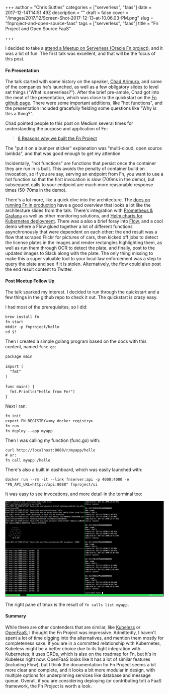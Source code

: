 +++
author = "Chris Suttles"
categories = ["serverless", "faas"]
date = 2017-12-14T14:51:49Z
description = ""
draft = false
cover = "/images/2017/12/Screen-Shot-2017-12-13-at-10.06.03-PM.png"
slug = "fnproject-and-open-source-faas"
tags = ["serverless", "faas"]
title = "Fn Project and Open Source FaaS"

+++


I decided to take a [attend a Meetup on Serverless (Oracle Fn project)](https://www.meetup.com/Microservices-and-Cloud-Native-Architectures-SF-Bay-Area/events/245450847/), and it was a lot of fun. The first talk was excellent, and that will be the focus of this post.

#### Fn Presentation

The talk started with some history on the speaker, [Chad Arimura](https://twitter.com/chadarimura?lang=en), and some of the companies he's launched, as well as a few obligatory slides to level set things ("What is serverless?"). After the brief pre-amble, Chad got into the meat of the presentation, which was close to the quickstart on the [Fn github page](https://github.com/fnproject/fn). There were some important additions, like "hot functions", and the presentation included gracefully fielding some questions like "Why is this a thing?".

Chad pointed people to this post on Medium several times for understanding the purpose and application of Fn: 

> [8 Reasons why we built the Fn Project](https://medium.com/fnproject/8-reasons-why-we-built-the-fn-project-bcfe45c5ae63)

The "put it on a bumper sticker" explanation was "multi-cloud, open source lambda", and that was good enough to get my attention.

Incidentally, "hot functions" are functions that persist once the container they are run in is built. This avoids the penalty of container build on invocation, so if you are say, serving an endpoint from Fn, you want to use a hot function so that the first invocation is slow (700ms in the demo), but subsequent calls to your endpoint are much more reasonable response times (50-70ms in the demo).

There's a lot more, like a quick dive into the architecture. The [docs on running Fn in production](https://github.com/fnproject/fn/blob/master/docs/operating/production.md) have a good overview that looks a lot like the architecture slides from the talk. There's integration with [Prometheus & Grafana](https://medium.com/fnproject/announcing-prometheus-metrics-from-fn-2d0f9ddf0f09) as well as other monitoring solutions, and [Helm charts for Kubernetes deployment](https://medium.com/fnproject/fn-project-helm-chart-for-kubernetes-e97ded6f4f0c). There was a also a brief foray into [Flow](https://medium.com/fnproject/flow-101-be7f328ffce2), and a cool demo where a Flow glued together a lot of different functions asynchronously that were dependent on each other; the end result was a flow that scraped Flickr for pictures of cars, then kicked off jobs to detect the license plates in the images and render rectangles highlighting them, as well as run them through OCR to detect the plate, and finally, post to the updated images to Slack along with the plate. The only thing missing to make this a super valuable tool to your local law enforcement was a step to query the plate and see if it is stolen. Alternatively, the flow could also post the end result content to Twitter.

#### Post Meetup Follow Up

The talk sparked my interest. I decided to run through the quickstart and a few things in the github repo to  check it out. The quickstart is crazy easy.

I had most of the prerequisites, so I did:

```
brew install fn
fn start
mkdir -p fnproject/hello
cd $!
```

Then I created a simple golang program based on the docs with this content, named `func.go`:

```
package main

import (
  "fmt"
)

func main() {
  fmt.Println("Hello from Fn!")
}
```

Next I ran:

```
fn init
export FN_REGISTRY=<my docker registry>
fn run
fn deploy --app myapp
```

Then I was calling my function (func.go) with:

```
curl http://localhost:8080/r/myapp/hello
# or:
fn call myapp /hello
```

There's also a built in dashboard, which was easily launched with:

```
docker run --rm -it --link fnserver:api -p 4000:4000 -e "FN_API_URL=http://api:8080" fnproject/ui
```

It was easy to see invocations, and more detail in the terminal too:

![Screen-Shot-2017-12-13-at-10.03.14-PM-1](/content/images/2017/12/Screen-Shot-2017-12-13-at-10.03.14-PM-1.png)

The right pane of tmux is the result of `fn calls list myapp`.

#### Summary

While there are other contenders that are similar, like [Kubeless](https://github.com/kubeless/kubeless) or [OpenFaaS](https://github.com/openfaas/faas), I thought the Fn Project was impressive. Admittedly, I haven't spent a lot of time digging into the alternatives, and mention them mostly for completeness sake. If you are in a committed relationship with Kubernetes, Kubeless might be a better choice due to its tight integration with Kubernetes; it uses CRDs, which is also on the roadmap for Fn, but it's in Kubeless right now. OpenFaaS looks like it has a lot of similar features (including Flow), but I think the documentation for Fn Project seems a bit more clear and complete, and it looks a bit more modular in design, with multiple options for underpinning services like database and message queue. Overall, if you are considering deploying (or contributing to!) a FaaS framework, the Fn Project is worth a look.

